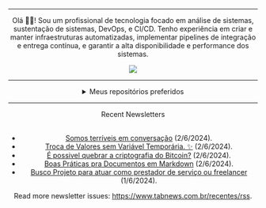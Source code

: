 <div align="center">
<hr>
<p>Olá 👋🏾! Sou um profissional de tecnologia focado em análise de sistemas, sustentação de sistemas, DevOps, e CI/CD. Tenho experiência em criar e manter infraestruturas automatizadas, implementar pipelines de integração e entrega contínua, e garantir a alta disponibilidade e performance dos sistemas.</p>
  <img src="https://media.giphy.com/media/yAGIvCiwPJn5C/giphy.gif">
<hr>
  <details>
  <summary>Meus repositórios preferidos</summary>
  <br />
  Alguns dos meus melhores repositórios:
  <br />
<br />
  <ul><li><a href=https://github.com/RxJSVini/aluratube target="_blank" rel="noopener noreferrer">RxJSVini/aluratube</a> (<b>0</b> ✨ and <b>0</b> 🍴): Aluratube - Desenvolvido durante a imersão React da Alura no final de 2022</li><li><a href=https://github.com/RxJSVini/nlw-ia target="_blank" rel="noopener noreferrer">RxJSVini/nlw-ia</a> (<b>0</b> ✨ and <b>0</b> 🍴): Projeto desenvolvido durante a NLW IA - Usando a API da OPENAI</li>
<li>More coming soon :).</li>
</ul>
  </details>
  <hr/>
    <summary>Recent Newsletters</summary>
  <br />
  <ul>
    <li><a href=https://www.tabnews.com.br/KitsuneSemCalda/somos-terriveis-em-conversacao target="_blank" rel="noopener noreferrer">Somos terríveis em conversação</a> (2/6/2024).</li><li><a href=https://www.tabnews.com.br/stayfrosty1995/troca-de-valores-sem-variavel-temporaria target="_blank" rel="noopener noreferrer">Troca de Valores sem Variável Temporária. ✨</a> (2/6/2024).</li><li><a href=https://www.tabnews.com.br/MarCeloAG/e-possivel-quebrar-a-criptografia-do-bitcoin target="_blank" rel="noopener noreferrer">É possivel quebrar a criptografia do Bitcoin?</a> (2/6/2024).</li><li><a href=https://www.tabnews.com.br/kevinmarquesp/boas-praticas-pra-documentos-em-markdown target="_blank" rel="noopener noreferrer">Boas Práticas pra Documentos em Markdown</a> (2/6/2024).</li><li><a href=https://www.tabnews.com.br/micasan/busco-projeto-para-atuar-como-prestador-de-servico-ou-freelancer target="_blank" rel="noopener noreferrer">Busco Projeto para atuar como prestador de serviço ou freelancer</a> (1/6/2024).</li>
  </ul>
<p>Read more newsletter issues: <a href="https://www.tabnews.com.br/recentes/rss">https://www.tabnews.com.br/recentes/rss</a>.</p>
  </details>
